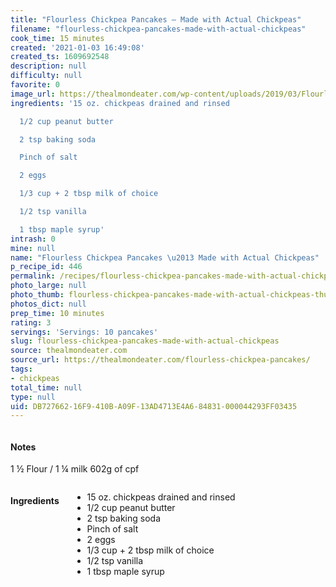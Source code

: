 ```yaml
---
title: "Flourless Chickpea Pancakes – Made with Actual Chickpeas"
filename: "flourless-chickpea-pancakes-made-with-actual-chickpeas"
cook_time: 15 minutes
created: '2021-01-03 16:49:08'
created_ts: 1609692548
description: null
difficulty: null
favorite: 0
image_url: https://thealmondeater.com/wp-content/uploads/2019/03/Flourless-Chickpea-Pancakes-1-5-683x1024-1.jpg
ingredients: '15 oz. chickpeas drained and rinsed

  1/2 cup peanut butter

  2 tsp baking soda

  Pinch of salt

  2 eggs

  1/3 cup + 2 tbsp milk of choice

  1/2 tsp vanilla

  1 tbsp maple syrup'
intrash: 0
mine: null
name: "Flourless Chickpea Pancakes \u2013 Made with Actual Chickpeas"
p_recipe_id: 446
permalink: /recipes/flourless-chickpea-pancakes-made-with-actual-chickpeas
photo_large: null
photo_thumb: flourless-chickpea-pancakes-made-with-actual-chickpeas-thumb.jpg
photos_dict: null
prep_time: 10 minutes
rating: 3
servings: 'Servings: 10 pancakes'
slug: flourless-chickpea-pancakes-made-with-actual-chickpeas
source: thealmondeater.com
source_url: https://thealmondeater.com/flourless-chickpea-pancakes/
tags:
- chickpeas
total_time: null
type: null
uid: DB727662-16F9-410B-A09F-13AD4713E4A6-84831-000044293FF03435
---
```

<div class="large-8 medium-7 columns" id="writeup">		<div id="notes"><h4>Notes</h4>
<div class="box box-notes"><p>1 ½ Flour / 1 ¼ milk 602g of cpf</p>
</div></div>	</div><!-- #writeup -->
</div><!-- #row-one -->
<div class="row" id="row-two">	<div class="medium-4 small-5 columns" id="ingredients"><h4>Ingredients</h4><div class="box box-ingredients content"><ul>
<li>15 oz. chickpeas drained and rinsed</li>
<li>1/2 cup peanut butter</li>
<li>2 tsp baking soda</li>
<li>Pinch of salt</li>
<li>2 eggs</li>
<li>1/3 cup + 2 tbsp milk of choice</li>
<li>1/2 tsp vanilla</li>
<li>1 tbsp maple syrup</li>
</ul>
</div>	</div>	<div class="medium-6 small-7 columns" id="directions">	</div>